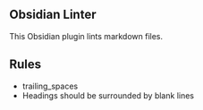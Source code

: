 ## Obsidian Linter

This Obsidian plugin lints markdown files.

## Rules

- trailing_spaces
- Headings should be surrounded by blank lines
